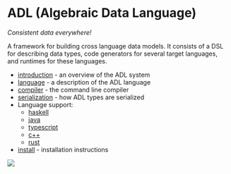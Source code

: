 ADL (Algebraic Data Language)
================================

*Consistent data everywhere!*

A framework for building cross language data models. It consists of a DSL for describing data types,
code generators for several target languages, and runtimes for these languages.

* [introduction][] - an overview of the ADL system
* [language][] - a description of the ADL language
* [compiler][] - the command line compiler
* [serialization][] - how ADL types are serialized
* Language support:
    * [haskell][]
    * [java][]
    * [typescript][]
    * [c++][cpp]
    * [rust][]
* [install][] - installation instructions

[introduction]:docs/introduction.md
[language]:docs/language.md
[compiler]:docs/compiler.md
[serialization]:docs/serialization.md
[install]:docs/install.md
[haskell]:docs/backend-haskell.md
[typescript]:docs/backend-typescript.md
[java]:docs/backend-java.md
[cpp]:docs/backend-cpp.md
[rust]:docs/backend-rust.md

![](https://github.com/timbod7/adl/workflows/Build%20and%20test/badge.svg)
